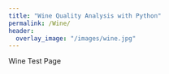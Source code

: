 ```yaml
---
title: "Wine Quality Analysis with Python"
permalink: /Wine/
header:
  overlay_image: "/images/wine.jpg"
---
```

Wine Test Page
